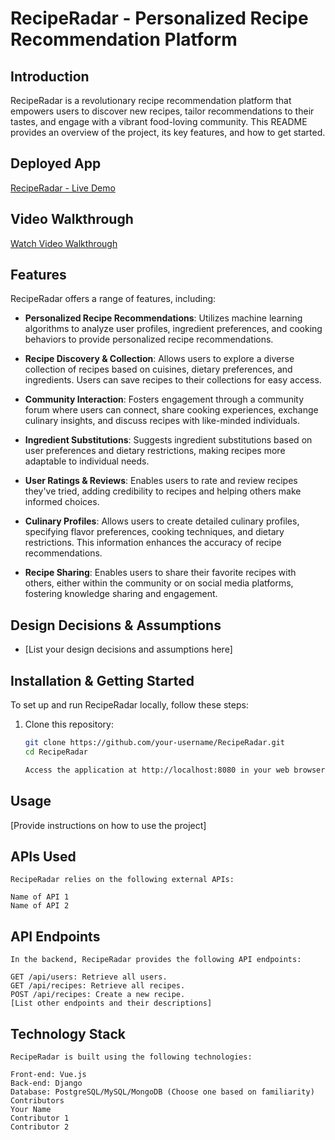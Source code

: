 # RecipeRadar - Personalized Recipe Recommendation Platform

## Introduction

RecipeRadar is a revolutionary recipe recommendation platform that empowers users to discover new recipes, tailor recommendations to their tastes, and engage with a vibrant food-loving community. This README provides an overview of the project, its key features, and how to get started.

## Deployed App

[RecipeRadar - Live Demo](https://your-deployed-app-url.com)

## Video Walkthrough

[Watch Video Walkthrough](https://your-video-walkthrough-url.com)

## Features

RecipeRadar offers a range of features, including:

- **Personalized Recipe Recommendations**: Utilizes machine learning algorithms to analyze user profiles, ingredient preferences, and cooking behaviors to provide personalized recipe recommendations.

- **Recipe Discovery & Collection**: Allows users to explore a diverse collection of recipes based on cuisines, dietary preferences, and ingredients. Users can save recipes to their collections for easy access.

- **Community Interaction**: Fosters engagement through a community forum where users can connect, share cooking experiences, exchange culinary insights, and discuss recipes with like-minded individuals.

- **Ingredient Substitutions**: Suggests ingredient substitutions based on user preferences and dietary restrictions, making recipes more adaptable to individual needs.

- **User Ratings & Reviews**: Enables users to rate and review recipes they've tried, adding credibility to recipes and helping others make informed choices.

- **Culinary Profiles**: Allows users to create detailed culinary profiles, specifying flavor preferences, cooking techniques, and dietary restrictions. This information enhances the accuracy of recipe recommendations.

- **Recipe Sharing**: Enables users to share their favorite recipes with others, either within the community or on social media platforms, fostering knowledge sharing and engagement.

## Design Decisions & Assumptions

- [List your design decisions and assumptions here]

## Installation & Getting Started

To set up and run RecipeRadar locally, follow these steps:

1. Clone this repository:
   ```bash
   git clone https://github.com/your-username/RecipeRadar.git
   cd RecipeRadar

   Access the application at http://localhost:8080 in your web browser.

## Usage

   [Provide instructions on how to use the project]

## APIs Used

    RecipeRadar relies on the following external APIs:

    Name of API 1
    Name of API 2

## API Endpoints

    In the backend, RecipeRadar provides the following API endpoints:

    GET /api/users: Retrieve all users.
    GET /api/recipes: Retrieve all recipes.
    POST /api/recipes: Create a new recipe.
    [List other endpoints and their descriptions]
    
## Technology Stack

    RecipeRadar is built using the following technologies:

    Front-end: Vue.js
    Back-end: Django
    Database: PostgreSQL/MySQL/MongoDB (Choose one based on familiarity)
    Contributors
    Your Name
    Contributor 1
    Contributor 2